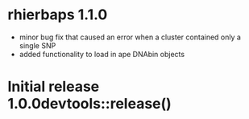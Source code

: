 # rhierbaps 1.1.0
* minor bug fix that caused an error when a cluster contained only a single SNP
* added functionality to load in ape DNAbin objects

# Initial release 1.0.0devtools::release()